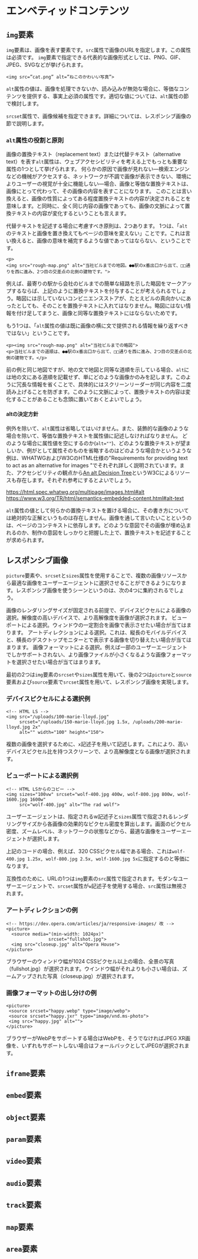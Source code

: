 <!-- ch3-7.txt (4ページ、3000～4600字想定) -->
# エンベティッドコンテンツ

## `img`要素
`img`要素は、画像を表す要素です。`src`属性で画像のURLを指定します。この属性は必須です。
`img`要素で指定できる代表的な画像形式としては、PNG、GIF、JPEG、SVGなどが挙げられます。
```
<img src=”cat.png” alt=”ねこのかわいい写真”>
```
`alt`属性の値は、画像を処理できないか、読み込みが無効な場合に、等価なコンテンツを提供する、事実上必須の属性です。適切な値については、`alt`属性の節で検討します。

`srcset`属性で、画像候補を指定できます。詳細については、レスポンシブ画像の節で説明します。

### `alt`属性の役割と原則
画像の置換テキスト（replacement text）または代替テキスト（alternative text）を表す`alt`属性は、ウェブアクセシビリティを考える上でもっとも重要な属性の1つとして挙げられます。
何らかの原因で画像が見れない―検索エンジンなどの機械がアクセスする、ネットワークが不調で画像が表示できない、環境によりユーザーの視覚が十全に機能しない―場合、画像と等価な置換テキストは、画像にとって代わって、その画像の内容を表すことになります。
このことは言い換えると、画像の性質によってある程度置換テキストの内容が決定されることを意味します。と同時に、全く同じ内容の画像であっても、画像の文脈によって置換テキストの内容が変化するということも言えます。

代替テキストを記述する場合に考慮すべき原則は、2つあります。
1つは、「`alt`のテキストと画像を置き換えてもページの意味を変えない」ことです。これは言い換えると、画像の意味を補完するような値であってはならない、ということです。
<!--地図の例。
イメージとしては、 https://www.ginza-vd.com/wp-content/themes/vd/img/imgMap.gif このような画像でより抽象化した架空の地図を用意する -->
```
<p>
<img src="rough-map.png" alt="当社ビルまでの地図。●●駅のx番出口から出て、□□通りを西に進み、2つ目の交差点の北側の建物です。">
```
例えば、最寄りの駅から会社のビルまでの簡単な経路を示した略図をマークアップするならば、上記のように置換テキストを付与することが考えられるでしょう。略図には示していないコンビニエンスストアが、たとえビルの真向かいにあったとしても、そのことを置換テキストに入れてはなりません。略図にはない情報を付け足してまうと、画像と同等な置換テキストにはならないためです。

もう1つは、「`alt`属性の値は既に画像の横に文で提供される情報を繰り返すべきではない」ということです。
<!-- 地図の例2 -->
```
<p><img src="rough-map.png" alt="当社ビルまでの略図">
<p>当社ビルまでの道順は、●●駅のx番出口から出て、□□通りを西に進み、2つ目の交差点の北側の建物です。</p>
```
前の例と同じ地図ですが、地の文で地図と同等な道順を示している場合、`alt`には地の文にある道順を記載せず、単にどのような画像かのみを記します。このように冗長な情報を省くことで、具体的にはスクリーンリーダーが同じ内容を二度読み上げることを防ぎます。このように文脈によって、置換テキストの内容は変化することがあることも念頭に置いておくとよいでしょう。

#### altの決定方針
例外を除いて、`alt`属性は省略してはいけません。また、装飾的な画像のような場合を除いて、等価な置換テキストを属性値に記述しなければなりません。
どのような場合に属性値を空にするのか(`alt=""`)、どのような置換テキストが望ましいか、例がとして属性そのものを省略するのはどのような場合かというような例は、WHATWGおよびW3CのHTML仕様の"Requirements for providing text to act as an alternative for images
"でそれぞれ詳しく説明されています。また、アクセシビリティの観点から[An alt Decision Tree](https://www.w3.org/WAI/tutorials/images/decision-tree/)というW3Cによるリソースも存在します。それぞれ参考にするとよいでしょう。

https://html.spec.whatwg.org/multipage/images.html#alt
https://www.w3.org/TR/html/semantics-embedded-content.html#alt-text

`alt`属性の値として何らかの置換テキストを置ける場合に、その書き方については絶対的な正解というものは存在しません。画像を通して言いたいことというのは、ページのコンテキストに依存します。どのような意図でその画像が埋め込まれるのか、制作の意図をしっかりと把握した上で、置換テキストを記述することが求められます。


## レスポンシブ画像
`picture`要素や、`srcset`と`sizes`属性を使用することで、複数の画像リソースから最適な画像をユーザーエージェントに選択させることができるようになります。レスポンシブ画像を使うシーンというのは、次の4つに集約されるでしょう。

画像のレンダリングサイズが固定される前提で、デバイスピクセルによる画像の選択。解像度の高いデバイスで、より高解像度を画像が選択されます。
ビューポートによる選択。ウィンドウの一定割合を画像で表示させたい場合が当てはまります。
アートディレクションによる選択。これは、縦長のモバイルデバイスと、横長のデスクトップモニターとで表示する画像を切り替えたい場合が当てはまります。
画像フォーマットによる選択。例えば一部のユーザーエージェントでしかサポートされない、より画像ファイルが小さくなるような画像フォーマットを選択させたい場合が当てはまります。

最初の2つは`img`要素の`srcset`や`sizes`属性を用いて、後の2つは`picture`と`source`要素および`source`要素で`srcset`属性を用いて、レスポンシブ画像を実現します。

### デバイスピクセルによる選択例
```
<!-- HTML LS -->
<img src="/uploads/100-marie-lloyd.jpg"
     srcset="/uploads/150-marie-lloyd.jpg 1.5x, /uploads/200-marie-lloyd.jpg 2x"
     alt="" width="100" height="150">
```
複数の画像を選択するために、`x`記述子を用いて記述します。これにより、高いデバイスピクセル比を持つスクリーンで、より高解像度となる画像が選択されます。


### ビューポートによる選択例
```
<!-- HTML LSからのコピー -->
<img sizes="100vw" srcset="wolf-400.jpg 400w, wolf-800.jpg 800w, wolf-1600.jpg 1600w"
     src="wolf-400.jpg" alt="The rad wolf">
```
ユーザーエージェントは、指定されるw記述子と`sizes`属性で指定されるレンダリングサイズから各画像の効果的なピクセル密度を算出します。画面のピクセル密度、ズームレベル、ネットワークの状態などから、最適な画像をユーザーエージェントが選択します。

上記のコードの場合、例えば、320 CSSピクセル幅である場合、これは`wolf-400.jpg 1.25x, wolf-800.jpg 2.5x, wolf-1600.jpg 5x`に指定するのと等価になります。

互換性のために、URLの1つは`img`要素の`src`属性で指定されます。モダンなユーザーエージェントで、`srcset`属性が`w`記述子を使用する場合、`src`属性は無視されます。


### アートディレクションの例
```
<!-- https://dev.opera.com/articles/ja/responsive-images/ 改 -->
<picture>
  <source media="(min-width: 1024px)"
                srcset="fullshot.jpg">
  <img src="closeup.jpg" alt="Opera House">
</picture>
```
ブラウザーのウィンドウ幅が1024 CSSピクセル以上の場合、全景の写真（fullshot.jpg）が選択されます。ウインドウ幅がそれよりも小さい場合は、ズームアップされた写真（closeup.jpg）が選択されます。

### 画像フォーマットの出し分けの例
```
<picture>
 <source srcset="happy.webp" type="image/webp">
 <source srcset="happy.jxr" type="image/vnd.ms-photo">
 <img src="happy.jpg" alt="">
</picture>
```
ブラウザーがWebPをサポートする場合はWebPを、そうでなければJPEG XR画像を、いずれもサポートしない場合はフォールバックとしてJPEGが選択されます。


<!--
参考リソース
https://www.html5rocks.com/ja/tutorials/responsive/picture-element/
https://dev.opera.com/articles/ja/responsive-images/
https://developer.mozilla.org/ja/docs/Web/HTML/Element/picture
https://developer.mozilla.org/ja/docs/Web/HTML/Element/source
-->

<!-- 画像だけ、というわけでもない -->
## `iframe`要素
<!-- 以下の要素は、手短にする感じ…？ -->
## `embed`要素
## `object`要素
## `param`要素
## `video`要素
## `audio`要素
## `track`要素
## `map`要素
## `area`要素
